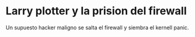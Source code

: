 
# Larry plotter y la prision del firewall

Un supuesto hacker maligno se salta el firewall y siembra el kernell panic.
